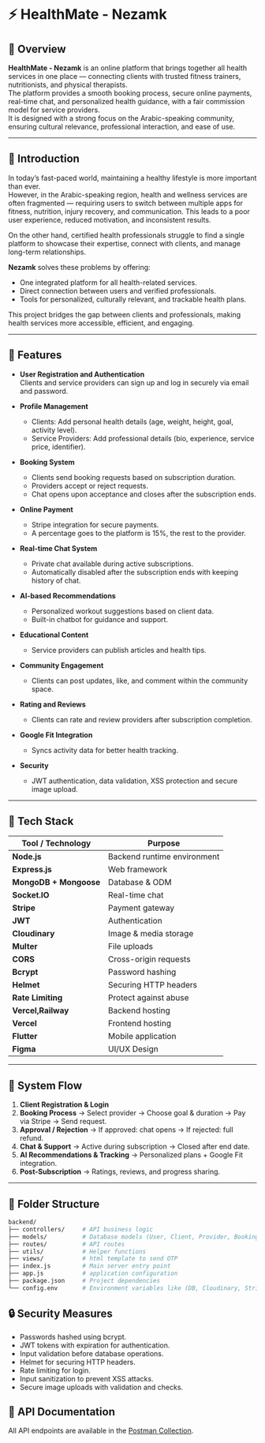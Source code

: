 # ⚡ HealthMate - Nezamk

## 📌 Overview
**HealthMate - Nezamk** is an online platform that brings together all health services in one place — connecting clients with trusted fitness trainers, nutritionists, and physical therapists.  
The platform provides a smooth booking process, secure online payments, real-time chat, and personalized health guidance, with a fair commission model for service providers.  
It is designed with a strong focus on the Arabic-speaking community, ensuring cultural relevance, professional interaction, and ease of use.

---

## 🎯 Introduction
In today’s fast-paced world, maintaining a healthy lifestyle is more important than ever.  
However, in the Arabic-speaking region, health and wellness services are often fragmented — requiring users to switch between multiple apps for fitness, nutrition, injury recovery, and communication. This leads to a poor user experience, reduced motivation, and inconsistent results.

On the other hand, certified health professionals struggle to find a single platform to showcase their expertise, connect with clients, and manage long-term relationships.

**Nezamk** solves these problems by offering:
- One integrated platform for all health-related services.
- Direct connection between users and verified professionals.
- Tools for personalized, culturally relevant, and trackable health plans.

This project bridges the gap between clients and professionals, making health services more accessible, efficient, and engaging.

---

## 🚀 Features

- **User Registration and Authentication**  
  Clients and service providers can sign up and log in securely via email and password.

- **Profile Management**  
  - Clients: Add personal health details (age, weight, height, goal, activity level).  
  - Service Providers: Add professional details (bio, experience, service price, identifier).

- **Booking System**  
  - Clients send booking requests based on subscription duration.  
  - Providers accept or reject requests.  
  - Chat opens upon acceptance and closes after the subscription ends.

- **Online Payment**  
  - Stripe integration for secure payments.  
  - A percentage goes to the platform is 15%, the rest to the provider.

- **Real-time Chat System**  
  - Private chat available during active subscriptions.  
  - Automatically disabled after the subscription ends with keeping history of chat.

- **AI-based Recommendations**  
  - Personalized workout suggestions based on client data.  
  - Built-in chatbot for guidance and support.

- **Educational Content**  
  - Service providers can publish articles and health tips.

- **Community Engagement**  
  - Clients can post updates, like, and comment within the community space.

- **Rating and Reviews**  
  - Clients can rate and review providers after subscription completion.

- **Google Fit Integration**  
  - Syncs activity data for better health tracking.

- **Security**  
  - JWT authentication, data validation, XSS protection and secure image upload.

---

## 🧰 Tech Stack

| Tool / Technology | Purpose |
|-------------------|---------|
| **Node.js** | Backend runtime environment |
| **Express.js** | Web framework |
| **MongoDB + Mongoose** | Database & ODM |
| **Socket.IO** | Real-time chat |
| **Stripe** | Payment gateway |
| **JWT** | Authentication |
| **Cloudinary** | Image & media storage |
| **Multer** | File uploads |
| **CORS** | Cross-origin requests |
| **Bcrypt** | Password hashing |
| **Helmet** | Securing HTTP headers |
| **Rate Limiting** | Protect against abuse |
| **Vercel,Railway** | Backend hosting |
| **Vercel** | Frontend hosting |
| **Flutter** | Mobile application |
| **Figma** | UI/UX Design |

---

## 📜 System Flow

1. **Client Registration & Login**  
2. **Booking Process** → Select provider → Choose goal & duration → Pay via Stripe → Send request.  
3. **Approval / Rejection** → If approved: chat opens → If rejected: full refund.  
4. **Chat & Support** → Active during subscription → Closed after end date.  
5. **AI Recommendations & Tracking** → Personalized plans + Google Fit integration.  
6. **Post-Subscription** → Ratings, reviews, and progress sharing.

---

## 📂 Folder Structure

```bash
backend/
├── controllers/     # API business logic
├── models/          # Database models (User, Client, Provider, Booking, Message)
├── routes/          # API routes
├── utils/           # Helper functions
├── views/           # html template to send OTP
├── index.js         # Main server entry point
├── app.js           # application configuration
├── package.json     # Project dependencies
└── config.env       # Environment variables like (DB, Cloudinary, Stripe)
```

## 🔒 Security Measures

- Passwords hashed using bcrypt.
- JWT tokens with expiration for authentication.
- Input validation before database operations.
- Helmet for securing HTTP headers.
- Rate limiting for login.
- Input sanitization to prevent XSS attacks.
- Secure image uploads with validation and checks.


## 🔗 API Documentation  
All API endpoints are available in the [Postman Collection](https://documenter.getpostman.com/view/34407391/2sB2cd3xHm).
